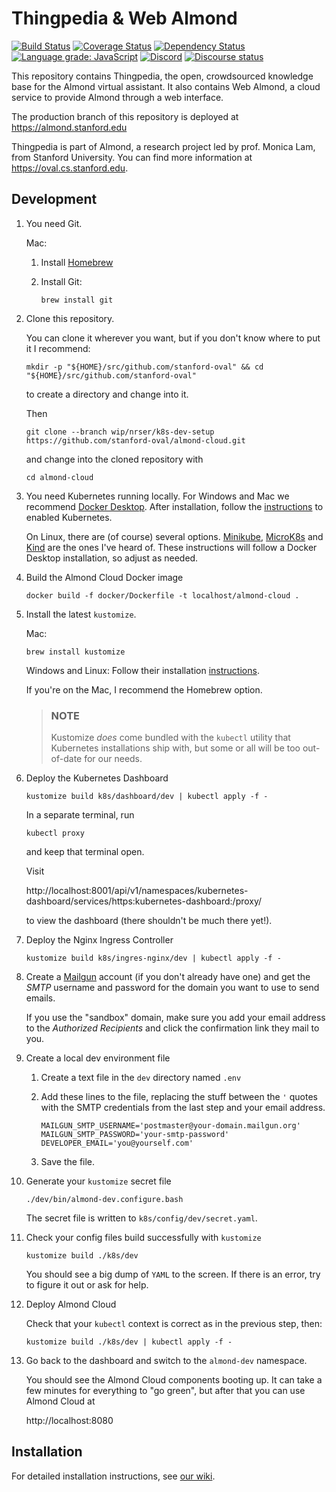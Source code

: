 # Thingpedia & Web Almond

[![Build Status](https://travis-ci.com/stanford-oval/almond-cloud.svg?branch=master)](https://travis-ci.com/stanford-oval/almond-cloud)
[![Coverage Status](https://coveralls.io/repos/github/stanford-oval/almond-cloud/badge.svg?branch=master)](https://coveralls.io/github/stanford-oval/almond-cloud?branch=master)
[![Dependency Status](https://david-dm.org/stanford-oval/almond-cloud/status.svg)](https://david-dm.org/stanford-oval/almond-cloud)
[![Language grade: JavaScript](https://img.shields.io/lgtm/grade/javascript/g/stanford-oval/almond-cloud.svg?logo=lgtm&logoWidth=18)](https://lgtm.com/projects/g/stanford-oval/almond-cloud/context:javascript)
[![Discord](https://img.shields.io/discord/642041264208085014)](https://discord.gg/anthtR4)
[![Discourse status](https://img.shields.io/discourse/https/community.almond.stanford.edu/status.svg)](https://community.almond.stanford.edu)

This repository contains Thingpedia, the open, crowdsourced knowledge base for
the Almond virtual assistant. It also contains Web Almond, a cloud service to
provide Almond through a web interface.

The production branch of this repository is deployed at
<https://almond.stanford.edu>

Thingpedia is part of Almond, a research project led by
prof. Monica Lam, from Stanford University.  You can find more
information at <https://oval.cs.stanford.edu>.

## Development

1.  You need Git.
    
    Mac:
    
    1.  Install [Homebrew](https://brew.sh/)
    2.  Install Git:
        
            brew install git
    
2.  Clone this repository.
    
    You can clone it wherever you want, but if you don't know where to put it I
    recommend:
    
        mkdir -p "${HOME}/src/github.com/stanford-oval" && cd "${HOME}/src/github.com/stanford-oval"
    
    to create a directory and change into it.
    
    Then
    
        git clone --branch wip/nrser/k8s-dev-setup https://github.com/stanford-oval/almond-cloud.git
    
    and change into the cloned repository with
    
        cd almond-cloud

3.  You need Kubernetes running locally. For Windows and Mac we recommend 
    [Docker Desktop][]. After installation, follow the
    [instructions](https://docs.docker.com/desktop/kubernetes/#enable-kubernetes)
    to enabled Kubernetes.
    
    On Linux, there are (of course) several options. [Minikube][], [MicroK8s][]
    and [Kind][] are the ones I've heard of. These instructions will follow a
    Docker Desktop installation, so adjust as needed.
    
    [Docker Desktop]: https://www.docker.com/products/docker-desktop
    [Minikube]: https://github.com/kubernetes/minikube
    [MicroK8s]: https://microk8s.io/
    [Kind]: https://github.com/kubernetes-sigs/kind

4.  Build the Almond Cloud Docker image
    
        docker build -f docker/Dockerfile -t localhost/almond-cloud .

5.  Install the latest `kustomize`.
    
    Mac:
    
        brew install kustomize
    
    Windows and Linux: Follow their installation
    [instructions](https://kubectl.docs.kubernetes.io/installation/kustomize/).
    
    If you're on the Mac, I recommend the Homebrew option.
    
    > ### NOTE ###
    > 
    > Kustomize _does_ come bundled with the `kubectl` utility that Kubernetes
    > installations ship with, but some or all will be too out-of-date
    > for our needs.
    
    [Kustomize]: https://kustomize.io/

6.  Deploy the Kubernetes Dashboard
    
        kustomize build k8s/dashboard/dev | kubectl apply -f -
    
    In a separate terminal, run
    
        kubectl proxy
    
    and keep that terminal open.
    
    Visit
    
    http://localhost:8001/api/v1/namespaces/kubernetes-dashboard/services/https:kubernetes-dashboard:/proxy/
    
    to view the dashboard (there shouldn't be much there yet!).

7.  Deploy the Nginx Ingress Controller
    
        kustomize build k8s/ingres-nginx/dev | kubectl apply -f -

8.  Create a [Mailgun][] account (if you don't already have one) and get the
    _SMTP_ username and password for the domain you want to use to send emails.
    
    If you use the "sandbox" domain, make sure you add your email address to the
    _Authorized Recipients_ and click the confirmation link they mail to you.
    
    [Mailgun]: https://www.mailgun.com/
    
9.  Create a local dev environment file
    
    1.  Create a text file in the `dev` directory named `.env`
    2.  Add these lines to the file, replacing the stuff between the `'` quotes
        with the SMTP credentials from the last step and your email address.
        
            MAILGUN_SMTP_USERNAME='postmaster@your-domain.mailgun.org'
            MAILGUN_SMTP_PASSWORD='your-smtp-password'
            DEVELOPER_EMAIL='you@yourself.com'
    3.  Save the file.
    
10. Generate your `kustomize` secret file
    
        ./dev/bin/almond-dev.configure.bash
    
    The secret file is written to `k8s/config/dev/secret.yaml`.

11. Check your config files build successfully with `kustomize`
    
        kustomize build ./k8s/dev
    
    You should see a big dump of `YAML` to the screen. If there is an error,
    try to figure it out or ask for help.

9.  Deploy Almond Cloud
    
    Check that your `kubectl` context is correct as in the previous step, then:
    
        kustomize build ./k8s/dev | kubectl apply -f -
    
10. Go back to the dashboard and switch to the `almond-dev` namespace.
    
    You should see the Almond Cloud components booting up. It can take a few
    minutes for everything to "go green", but after that you can use Almond
    Cloud at
    
    http://localhost:8080


## Installation

For detailed installation instructions, see
[our wiki](https://wiki.almond.stanford.edu/user-guide/almond-cloud/install).
